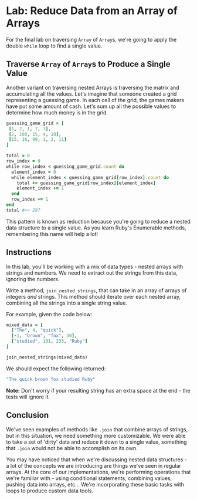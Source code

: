 # Lab: Reduce Data from an Array of Arrays

For the final lab on traversing `Array` of `Array`s, we're going to apply the
double `while` loop to find a single value.

## Traverse `Array` of `Array`s to Produce a Single Value

Another variant on traversing nested Arrays is traversing the matrix and
accumulating all the values. Let's imagine that someone created a grid
representing a guessing game. In each cell of the grid, the games makers have put
some amount of cash. Let's sum up all the possible values to determine how much
money is in the grid.

```rb
guessing_game_grid = [
 [1, 2, 1, 7, 3],
 [2, 100, 15, 4, 18],
 [15, 16, 99, 1, 2, 11]
]

total = 0
row_index = 0
while row_index < guessing_game_grid.count do
  element_index = 0
  while element_index < guessing_game_grid[row_index].count do
    total += guessing_game_grid[row_index][element_index]
    element_index += 1
  end
  row_index += 1
end
total #=> 297
```

This pattern is known as reduction because you're going to reduce a nested data
structure to a single value. As you learn Ruby's Enumerable methods, remembering
this name will help a lot!

## Instructions

In this lab, you'll be working with a mix of data types - nested arrays with
strings and numbers. We need to extract out the strings from this data, ignoring
the numbers.

Write a method, `join_nested_strings`, that can take in an array of arrays of
integers _and_ strings. This method should iterate over each nested array,
combining all the strings into a single string value.

For example, given the code below:

```rb
mixed_data = [
  ["The", 4, "quick"],
  [-1, "brown", "fox", 30],
  ["studied", 101, 233, "Ruby"]
]

join_nested_strings(mixed_data)
```

We should expect the following returned:

```rb
"The quick brown fox studied Ruby"
```

**Note:** Don't worry if your resulting string has an extra space at the end -
the tests will ignore it.

## Conclusion

We've seen examples of methods like `.join` that combine arrays of strings, but
in this situation, we need something more customizable. We were able to take a
set of 'dirty' data and reduce it down to a single value, something that `.join`
would not be able to accomplish on its own.

You may have noticed that when we're discussing nested data structures - a lot of
the concepts we are introducing are things we've seen in regular arrays. At the
core of our implementations, we're performing operations that we're familiar
with - using conditional statements, combining values, pushing data into arrays,
etc... We're incorporating these basic tasks with loops to produce custom data
tools.

